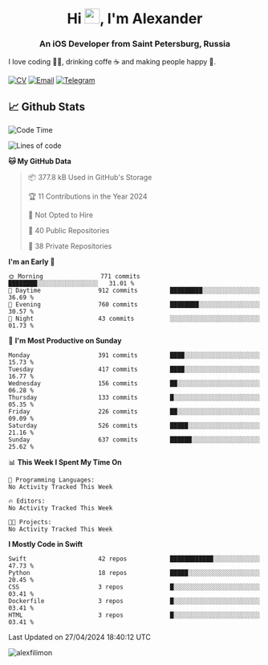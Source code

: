 <h1 align="center">Hi <img src="https://raw.githubusercontent.com/MartinHeinz/MartinHeinz/master/wave.gif" width="30px">, I'm Alexander</h1>
<h3 align="center">An iOS Developer from Saint Petersburg, Russia</h3>

I love coding 👨‍💻, drinking coffe ☕️ and making people happy 🎊.

[![CV](https://img.shields.io/badge/CV-Александр%20Филимонов-14b420)](./resources/CV_Aleksandr_Filimonov_iOS_November_2023.pdf)
[![Email](https://img.shields.io/badge/Email-as.filimonov@mail.ru-f39f37)](mailto:as.filimonov@mail.ru)
[![Telegram](https://img.shields.io/badge/Telegram-alexfilimon-1686b1)](https://t.me/alexfilimon)

## 📈 Github Stats

<!--START_SECTION:waka-->
![Code Time](http://img.shields.io/badge/Code%20Time-0%20secs-blue)

![Lines of code](https://img.shields.io/badge/From%20Hello%20World%20I%27ve%20Written-1.5%20million%20lines%20of%20code-blue)

**🐱 My GitHub Data** 

> 📦 377.8 kB Used in GitHub's Storage 
 > 
> 🏆 11 Contributions in the Year 2024
 > 
> 🚫 Not Opted to Hire
 > 
> 📜 40 Public Repositories 
 > 
> 🔑 38 Private Repositories 
 > 
**I'm an Early 🐤** 

```text
🌞 Morning                771 commits         ████████░░░░░░░░░░░░░░░░░   31.01 % 
🌆 Daytime                912 commits         █████████░░░░░░░░░░░░░░░░   36.69 % 
🌃 Evening                760 commits         ████████░░░░░░░░░░░░░░░░░   30.57 % 
🌙 Night                  43 commits          ░░░░░░░░░░░░░░░░░░░░░░░░░   01.73 % 
```
📅 **I'm Most Productive on Sunday** 

```text
Monday                   391 commits         ████░░░░░░░░░░░░░░░░░░░░░   15.73 % 
Tuesday                  417 commits         ████░░░░░░░░░░░░░░░░░░░░░   16.77 % 
Wednesday                156 commits         ██░░░░░░░░░░░░░░░░░░░░░░░   06.28 % 
Thursday                 133 commits         █░░░░░░░░░░░░░░░░░░░░░░░░   05.35 % 
Friday                   226 commits         ██░░░░░░░░░░░░░░░░░░░░░░░   09.09 % 
Saturday                 526 commits         █████░░░░░░░░░░░░░░░░░░░░   21.16 % 
Sunday                   637 commits         ██████░░░░░░░░░░░░░░░░░░░   25.62 % 
```


📊 **This Week I Spent My Time On** 

```text
💬 Programming Languages: 
No Activity Tracked This Week

🔥 Editors: 
No Activity Tracked This Week

🐱‍💻 Projects: 
No Activity Tracked This Week
```

**I Mostly Code in Swift** 

```text
Swift                    42 repos            ████████████░░░░░░░░░░░░░   47.73 % 
Python                   18 repos            █████░░░░░░░░░░░░░░░░░░░░   20.45 % 
CSS                      3 repos             █░░░░░░░░░░░░░░░░░░░░░░░░   03.41 % 
Dockerfile               3 repos             █░░░░░░░░░░░░░░░░░░░░░░░░   03.41 % 
HTML                     3 repos             █░░░░░░░░░░░░░░░░░░░░░░░░   03.41 % 
```




 Last Updated on 27/04/2024 18:40:12 UTC
<!--END_SECTION:waka-->

<img align="center" src="https://github-readme-stats.vercel.app/api?username=alexfilimon&show_icons=true" alt="alexfilimon" />
